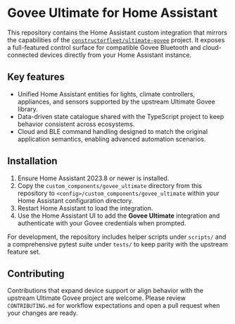 # Govee Ultimate for Home Assistant

This repository contains the Home Assistant custom integration that mirrors the
capabilities of the [`constructorfleet/ultimate-govee`](https://github.com/constructorfleet/ultimate-govee)
project. It exposes a full-featured control surface for compatible Govee
Bluetooth and cloud-connected devices directly from your Home Assistant
instance.

## Key features

- Unified Home Assistant entities for lights, climate controllers, appliances,
  and sensors supported by the upstream Ultimate Govee library.
- Data-driven state catalogue shared with the TypeScript project to keep
  behavior consistent across ecosystems.
- Cloud and BLE command handling designed to match the original application
  semantics, enabling advanced automation scenarios.

## Installation

1. Ensure Home Assistant 2023.8 or newer is installed.
2. Copy the `custom_components/govee_ultimate` directory from this repository to
   `<config>/custom_components/govee_ultimate` within your Home Assistant
   configuration directory.
3. Restart Home Assistant to load the integration.
4. Use the Home Assistant UI to add the **Govee Ultimate** integration and
   authenticate with your Govee credentials when prompted.

For development, the repository includes helper scripts under `scripts/` and a
comprehensive pytest suite under `tests/` to keep parity with the upstream
feature set.

## Contributing

Contributions that expand device support or align behavior with the upstream
Ultimate Govee project are welcome. Please review `CONTRIBUTING.md` for
workflow expectations and open a pull request when your changes are ready.
